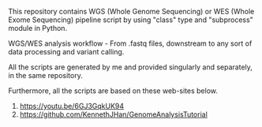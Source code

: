 This repository contains WGS (Whole Genome Sequencing) or WES (Whole Exome Sequencing) pipeline script by using "class" type and "subprocess" module in Python.

WGS/WES analysis workflow - From .fastq files, downstream to any sort of data processing and variant calling.

All the scripts are generated by me and provided singularly and separately, in the same repository.

Furthermore, all the scripts are based on these web-sites below.
1. https://youtu.be/6GJ3GqkUK94 
2. https://github.com/KennethJHan/GenomeAnalysisTutorial
